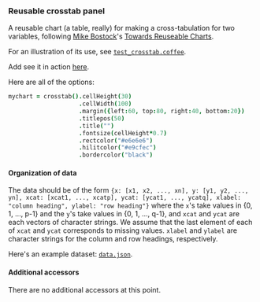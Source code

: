 ### Reusable crosstab panel

A reusable chart (a table, really) for making a cross-tabulation for
two variables,
following
[Mike Bostock](http://bost.ocks.org/mike)'s
[Towards Reuseable Charts](http://bost.ocks.org/mike/chart/).

For an illustration of its use, see [`test_crosstab.coffee`](https://github.com/kbroman/d3panels/blob/master/test/chrheatmap/test_chrheatmap.coffee).

Add see it in action
[here](http://kbroman.org/d3panels/assets/crosstab/test).

Here are all of the options:

```coffeescript
mychart = crosstab().cellHeight(30)                                            # number of pixels for height of each cell
                    .cellWidth(100)                                            # number of pixels for width of each cell
                    .margin({left:60, top:80, right:40, bottom:20})            # margins
                    .titlepos(50)                                              # spacing for panel title
                    .title("")                                                 # panel title
                    .fontsize(cellHeight*0.7)                                  # font size for values and headings
                    .rectcolor("#e6e6e6")                                      # color of shaded cells
                    .hilitcolor("#e9cfec")                                     # color of highlighted cells
                    .bordercolor("black")                                      # color of borders around main table and overall total cell
```

#### Organization of data

  The data should be of the form `{x: [x1, x2, ..., xn], y:
  [y1, y2, ..., yn], xcat: [xcat1, ..., xcatp], ycat:
  [ycat1, ..., ycatq], xlabel: "column heading", ylabel: "row heading"}`
  where the `x`'s take values in {0, 1, ..., p-1} and the
  `y`'s take values in {0, 1, ..., q-1}, and `xcat` and `ycat` are
  each vectors of character strings.  We assume that the last element
  of each of `xcat` and `ycat` corresponds to missing values.
  `xlabel` and `ylabel` are character strings for the column and row
  headings, respectively.

  Here's an example dataset: [`data.json`](http://kbroman.org/d3panels/assets/crosstab/test/data.json).


#### Additional accessors

  There are no additional accessors at this point.
